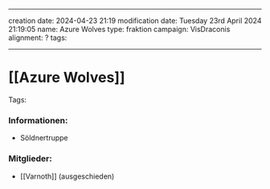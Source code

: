 
---
creation date: 2024-04-23 21:19 
modification date: Tuesday 23rd April 2024 21:19:05 
name: Azure Wolves
type: fraktion
campaign: VisDraconis
alignment: ?
tags:

--- 

# [[Azure Wolves]]

Tags: 


### Informationen:
- Söldnertruppe

### Mitglieder:
- [[Varnoth]] (ausgeschieden)
